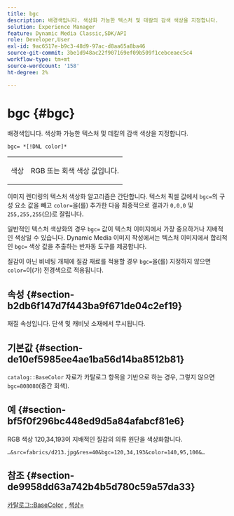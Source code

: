 ```yaml
---
title: bgc
description: 배경색입니다. 색상화 가능한 텍스처 및 데칼의 감색 색상을 지정합니다.
solution: Experience Manager
feature: Dynamic Media Classic,SDK/API
role: Developer,User
exl-id: 9ac6517e-b9c3-48d9-97ac-d8aa65a8ba46
source-git-commit: 3be1d948ac22f907169ef09b509f1cebceaec5c4
workflow-type: tm+mt
source-wordcount: '158'
ht-degree: 2%

---
```


# bgc {#bgc}

배경색입니다. 색상화 가능한 텍스처 및 데칼의 감색 색상을 지정합니다.

`bgc= *[!DNL color]*`

<table id="simpletable_131302355CAB4900A7B45FED903A1AAD" class="- topic/simpletable "> 
 <tr class="- topic/strow strow"> 
  <td class="- topic/stentry stentry"> <p><span class="+ topic/keyword sw-d/varname varname"> 색상</span> </p> </td> 
  <td class="- topic/stentry stentry"> <p>RGB 또는 회색 색상 값입니다. </p></td> 
 </tr> 
</table>

이미지 렌더링의 텍스처 색상화 알고리즘은 간단합니다. 텍스처 픽셀 값에서 `bgc=`의 구성 요소 값을 빼고 `color=`을(를) 추가한 다음 최종적으로 결과가 `0,0,0` 및 `255,255,255`(으)로 잘립니다.

일반적인 텍스처 색상화의 경우 `bgc=` 값이 텍스처 이미지에서 가장 중요하거나 지배적인 색상일 수 있습니다. Dynamic Media 이미지 작성에서는 텍스처 이미지에서 합리적인 `bgc=` 색상 값을 추출하는 반자동 도구를 제공합니다.

질감이 아닌 비네팅 개체에 질감 재료를 적용할 경우 `bgc=`을(를) 지정하지 않으면 `color=`이(가) 전경색으로 적용됩니다.

## 속성 {#section-b2db6f147d7f443ba9f671de04c2ef19}

재질 속성입니다. 단색 및 캐비닛 소재에서 무시됩니다.

## 기본값 {#section-de10ef5985ee4ae1ba56d14ba8512b81}

`catalog::BaseColor` 자료가 카탈로그 항목을 기반으로 하는 경우, 그렇지 않으면 `bgc=808080`(중간 회색).

## 예 {#section-bf5f0f296bc448ed9d5a84afabcf81e6}

RGB 색상 120,34,193이 지배적인 질감의 의류 원단을 색상화합니다.

`…&src=fabrics/d213.jpg&res=40&bgc=120,34,193&color=140,95,100&…`

## 참조 {#section-de9958dd63a742b4b5d780c59a57da33}

[카탈로그::BaseColor](../../../../../ir-api/material-cat/image-rendering-api-ref/c-ir-material-catalog/c-ir-material-data-reference/r-ir-basecolor.md#reference-5f02371b1d8e444ab12d2614d9792de8) , [색상=](../../../../../ir-api/http-protocol/image-rendering-api-ref/c-ir-http-protocol-ref/c-ir-http-protocol-command-reference/r-ir-http-color.md#reference-ea3cba9edfe94dbab86d8f123a9ed0aa)

